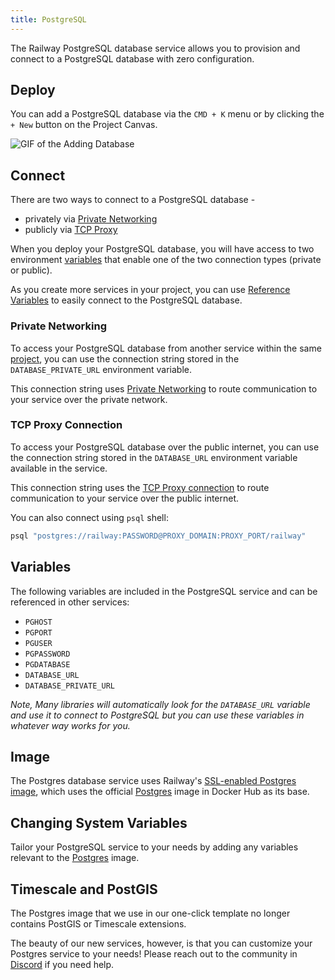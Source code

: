 ```yaml
---
title: PostgreSQL
---
```


The Railway PostgreSQL database service allows you to provision and connect to a
PostgreSQL database with zero configuration.

## Deploy

You can add a PostgreSQL database via the `CMD + K` menu or by clicking the `+ New` button on the Project Canvas.

<Image src="https://res.cloudinary.com/railway/image/upload/v1695934218/docs/databases/addDB_qxyctn.gif"
alt="GIF of the Adding Database"
layout="intrinsic"
width={450} height={396} quality={100} />

## Connect

There are two ways to connect to a PostgreSQL database - 
- privately via [Private Networking](/reference/private-networking)
- publicly via [TCP Proxy](/deploy/exposing-your-app#tcp-proxying)

When you deploy your PostgreSQL database, you will have access to two environment [variables](/develop/variables) that enable one of the two connection types (private or public).

As you create more services in your project, you can use [Reference Variables](/develop/variables#reference-variables) to easily connect to the PostgreSQL database.

### Private Networking

To access your PostgreSQL database from another service within the same [project](/develop/projects), you can use the connection string stored in the `DATABASE_PRIVATE_URL` environment variable.

This connection string uses [Private Networking](/reference/private-networking) to route communication to your service over the private network.


### TCP Proxy Connection

To access your PostgreSQL database over the public internet, you can use the connection string stored in the `DATABASE_URL` environment variable available in the service.

This connection string uses the [TCP Proxy connection](/deploy/exposing-your-app#tcp-proxying) to route communication to your service over the public internet.

You can also connect using `psql` shell:
```bash
psql "postgres://railway:PASSWORD@PROXY_DOMAIN:PROXY_PORT/railway"
```

## Variables

The following variables are included in the PostgreSQL service and can be referenced in other services:
- `PGHOST`
- `PGPORT`
- `PGUSER`
- `PGPASSWORD`
- `PGDATABASE`
- `DATABASE_URL`
- `DATABASE_PRIVATE_URL`

_Note, Many libraries will automatically look for the `DATABASE_URL` variable and use
it to connect to PostgreSQL but you can use these variables in whatever way works for you._

## Image

The Postgres database service uses Railway's [SSL-enabled Postgres image](https://github.com/railwayapp-templates/postgres-ssl/pkgs/container/postgres-ssl), which uses the official [Postgres](https://hub.docker.com/_/postgres) image in Docker Hub as its base.

## Changing System Variables

Tailor your PostgreSQL service to your needs by adding any variables relevant to the [Postgres](https://hub.docker.com/_/postgres) image.

## Timescale and PostGIS

The Postgres image that we use in our one-click template no longer contains PostGIS or Timescale extensions.

The beauty of our new services, however, is that you can customize your Postgres service to your needs!  Please reach out to the community in [Discord](https://discord.gg/railway) if you need help.